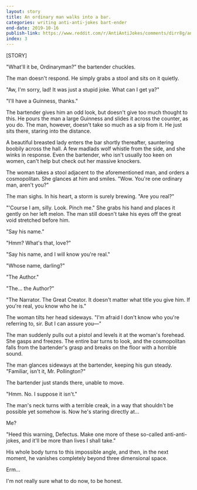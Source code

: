 ```yaml
---
layout: story
title: An ordinary man walks into a bar.
categories: writing anti-anti-jokes bart-ender
end-date: 2019-10-16
publish-link: https://www.reddit.com/r/AntiAntiJokes/comments/dirr8g/an_ordinary_man_walks_into_a_bar/
index: 3
---
```


[STORY]

"What'll it be, Ordinaryman?" the bartender chuckles.

The man doesn't respond. He simply grabs a stool and sits on it quietly.

"Aw, I'm sorry, lad! It was just a stupid joke. What can I get ya?"

"I'll have a Guinness, thanks."

The bartender gives him an odd look, but doesn't give too much thought to this. He pours the man a large Guinness and slides it across the counter, as you do. The man, however, doesn't take so much as a sip from it. He just sits there, staring into the distance.

A beautiful breasted lady enters the bar shortly thereafter, sauntering boobily across the hall. A few madlads wolf whistle from the side, and she winks in response. Even the bartender, who isn't usually too keen on women, can't help but check out her massive knockers.

The woman takes a stool adjacent to the aforementioned man, and orders a cosmopolitan. She glances at him and smiles. "Wow. You're one ordinary man, aren't you?"

The man sighs. In his heart, a storm is surely brewing. "Are you real?"

"'Course I am, silly. Look. Pinch me." She grabs his hand and places it gently on her left melon. The man still doesn't take his eyes off the great void stretched before him.

"Say his name."

"Hmm? What's that, love?"

"Say his name, and I will know you're real."

"Whose name, darling?"

"The Author."

"The… the Author?"

"The Narrator. The Great Creator. It doesn't matter what title you give him. If you're real, you know who he is."

The woman tilts her head sideways. "I'm afraid I don't know who you're referring to, sir. But I can assure you—"

The man suddenly pulls out a pistol and levels it at the woman's forehead. She gasps and freezes. The entire bar turns to look, and the cosmopolitan falls from the bartender's grasp and breaks on the floor with a horrible sound.

The man glances sideways at the bartender, keeping his gun steady. "Familiar, isn't it, Mr. Pollington?"

The bartender just stands there, unable to move.

"Hmm. No. I suppose it isn't."

The man's neck turns with a terrible creak, in a way that shouldn't be possible yet somehow is. Now he's staring directly at…

Me?

"Heed this warning, Defectus. Make one more of these so-called anti-anti-jokes, and it'll be more than lives I shall take."

His whole body turns to this impossible angle, and then, in the next moment, he vanishes completely beyond three dimensional space.

Erm…

I'm not really sure what to do now, to be honest.